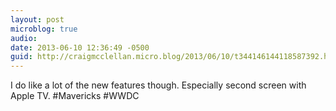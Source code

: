 ```yaml
---
layout: post
microblog: true
audio: 
date: 2013-06-10 12:36:49 -0500
guid: http://craigmcclellan.micro.blog/2013/06/10/t344146144118587392.html
---
```

I do like a lot of the new features though. Especially second screen with Apple TV. #Mavericks #WWDC
